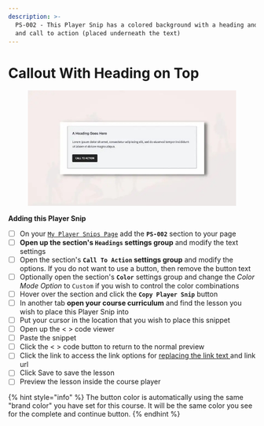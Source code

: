 ```yaml
---
description: >-
  PS-002 - This Player Snip has a colored background with a heading and summary
  and call to action (placed underneath the text)
---
```


# Callout With Heading on Top

<figure><img src="../../.gitbook/assets/164072custom_site_themesidhtu3VI.jpeg" alt=""><figcaption></figcaption></figure>

**Adding this Player Snip**

* [ ] On your [`My Player Snips Page`](../../how-to-guides.md#how-to-create-a-my-snips-page) add the **`PS-002`** section to your page
* [ ] **Open up the section's `Headings` settings group** and modify the text settings&#x20;
* [ ] Open the section's **`Call To Action` settings group** and modify the options. If you do not want to use a button, then remove the button text
* [ ] Optionally open the section's **`Color`** settings group and change the _Color Mode Option_ to `Custom` if you wish to control the color combinations
* [ ] Hover over the section and click the **`Copy Player Snip`** button
* [ ] In another tab **open your course curriculum** and find the lesson you wish to place this Player Snip into
* [ ] Put your cursor in the location that you wish to place this snippet&#x20;
* [ ] Open up the < > code viewer
* [ ] Paste the snippet
* [ ] Click the < > code button to return to the normal preview
* [ ] Click the link to access the link options for [replacing the link text ](../../how-to-guides.md#how-to-replace-links)and link url
* [ ] Click Save to save the lesson
* [ ] Preview the lesson inside the course player

{% hint style="info" %}
The button color is automatically using the same "brand color" you have set for this course. It will be the same color you see for the complete and continue button.
{% endhint %}

##
